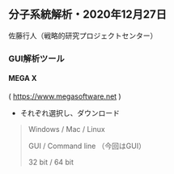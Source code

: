 ## 分子系統解析・2020年12月27日

佐藤行人（戦略的研究プロジェクトセンター）

### GUI解析ツール

#### MEGA X

( https://www.megasoftware.net )

- それぞれ選択し、ダウンロード

> Windows / Mac / Linux
> 
> GUI / Command line
> （今回はGUI）
> 
> 32 bit / 64 bit
